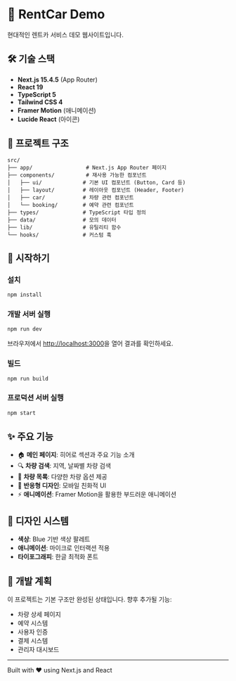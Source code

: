 # 🚗 RentCar Demo

현대적인 렌트카 서비스 데모 웹사이트입니다.

## 🛠️ 기술 스택

- **Next.js 15.4.5** (App Router)
- **React 19** 
- **TypeScript 5**
- **Tailwind CSS 4**
- **Framer Motion** (애니메이션)
- **Lucide React** (아이콘)

## 📁 프로젝트 구조

```
src/
├── app/                 # Next.js App Router 페이지
├── components/          # 재사용 가능한 컴포넌트
│   ├── ui/             # 기본 UI 컴포넌트 (Button, Card 등)
│   ├── layout/         # 레이아웃 컴포넌트 (Header, Footer)
│   ├── car/            # 차량 관련 컴포넌트
│   └── booking/        # 예약 관련 컴포넌트
├── types/              # TypeScript 타입 정의
├── data/               # 모의 데이터
├── lib/                # 유틸리티 함수
└── hooks/              # 커스텀 훅
```

## 🚀 시작하기

### 설치

```bash
npm install
```

### 개발 서버 실행

```bash
npm run dev
```

브라우저에서 [http://localhost:3000](http://localhost:3000)을 열어 결과를 확인하세요.

### 빌드

```bash
npm run build
```

### 프로덕션 서버 실행

```bash
npm start
```

## ✨ 주요 기능

- 🏠 **메인 페이지**: 히어로 섹션과 주요 기능 소개
- 🔍 **차량 검색**: 지역, 날짜별 차량 검색
- 🚗 **차량 목록**: 다양한 차량 옵션 제공
- 📱 **반응형 디자인**: 모바일 친화적 UI
- ⚡ **애니메이션**: Framer Motion을 활용한 부드러운 애니메이션

## 🎨 디자인 시스템

- **색상**: Blue 기반 색상 팔레트
- **애니메이션**: 마이크로 인터랙션 적용
- **타이포그래피**: 한글 최적화 폰트

## 📝 개발 계획

이 프로젝트는 기본 구조만 완성된 상태입니다. 향후 추가될 기능:

- 차량 상세 페이지
- 예약 시스템
- 사용자 인증
- 결제 시스템
- 관리자 대시보드

---

Built with ❤️ using Next.js and React
